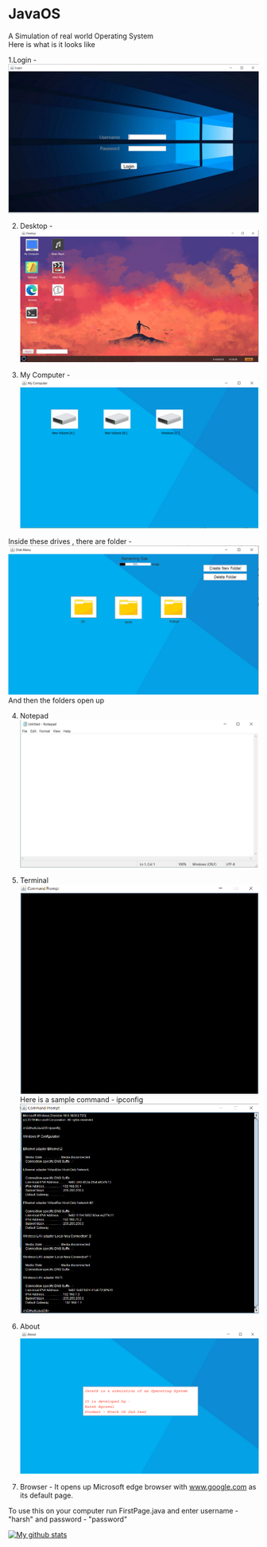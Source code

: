 # JavaOS
 A Simulation of real world Operating System\
 Here is what is it looks like 
 
 1.Login -
 ![](images/login.png)
 
 2. Desktop -
 ![](images/Desktop.png)
 
 3. My Computer -
 ![](images/MyComputer%20-%20I.png)
 
 Inside these drives , there are folder -
 ![](images/MyComputer%20-%20II.png)
 And then the folders open up
 
 4. Notepad
 ![](images/Notepad.png)
 
 5. Terminal
 ![](images/CommandPrompt.png)
 Here is a sample command - ipconfig
 ![](images/CommandPrompt%20-%20ex.png)
 
 6. About 
 ![](images/About.png)
 
 7. Browser - It opens up Microsoft edge browser with www.google.com as its default page.
 

 
 
 To use this on your computer run FirstPage.java and enter username - "harsh" and password - "password"

[![My github stats](https://github-readme-stats.vercel.app/api?username=harshag24)](https://github.com/harshag24/github-readme-stats)

